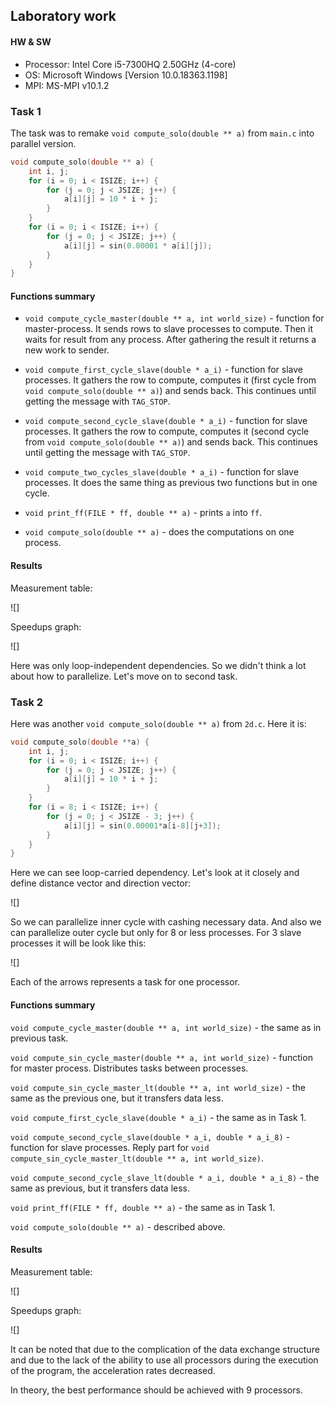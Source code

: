 ## Laboratory work

#### HW & SW

* Processor: Intel Core i5-7300HQ 2.50GHz (4-core)
* OS: Microsoft Windows [Version 10.0.18363.1198]
* MPI: MS-MPI v10.1.2

### Task 1

The task was to remake ```void compute_solo(double ** a)``` from ```main.c``` 
into parallel version.
```c
void compute_solo(double ** a) {
    int i, j;
    for (i = 0; i < ISIZE; i++) {
        for (j = 0; j < JSIZE; j++) {
            a[i][j] = 10 * i + j;
        }
    }
    for (i = 0; i < ISIZE; i++) {
        for (j = 0; j < JSIZE; j++) {
            a[i][j] = sin(0.00001 * a[i][j]);
        }
    }
}
```
#### Functions summary

* ```void compute_cycle_master(double ** a, int world_size)``` - function for master-process.
It sends rows to slave processes to compute. Then it waits for result from any process.
After gathering the result it returns a new work to sender.

* ```void compute_first_cycle_slave(double * a_i)``` - function for slave processes. 
It gathers the row to compute, computes it (first cycle from ```void compute_solo(double ** a)```) and sends back. This continues until 
getting the message with ```TAG_STOP```.

* ```void compute_second_cycle_slave(double * a_i)``` - function for slave processes. 
It gathers the row to compute, computes it (second cycle from ```void compute_solo(double ** a)```) and sends back. This continues until 
getting the message with ```TAG_STOP```.

* ```void compute_two_cycles_slave(double * a_i)``` - function for slave processes. 
It does the same thing as previous two functions but in one cycle.

* ```void print_ff(FILE * ff, double ** a)``` - prints ```a``` into ```ff```.

* ```void compute_solo(double ** a)``` - does the computations on one process.

#### Results

Measurement table:

![]

Speedups graph:

![]

Here was only loop-independent dependencies. 
So we didn't think a lot about how to parallelize.
Let's move on to second task.

### Task 2

Here was another ```void compute_solo(double ** a)``` from ```2d.c```.
Here it is:

```c
void compute_solo(double **a) {
    int i, j;
    for (i = 0; i < ISIZE; i++) {
        for (j = 0; j < JSIZE; j++) {
            a[i][j] = 10 * i + j;
        }
    }
    for (i = 8; i < ISIZE; i++) {
        for (j = 0; j < JSIZE - 3; j++) {
            a[i][j] = sin(0.00001*a[i-8][j+3]);
        }
    }
}
```

Here we can see loop-carried dependency. Let's look at it closely and 
define distance vector and direction vector:

![]

So we can parallelize inner cycle with cashing necessary data. And also we can
parallelize outer cycle but only for 8 or less processes. For 3 slave processes 
it will be look like this:

![]

Each of the arrows represents a task for one processor.

#### Functions summary

```void compute_cycle_master(double ** a, int world_size)``` - the same as in previous task.

```void compute_sin_cycle_master(double ** a, int world_size)``` - function for master process.
Distributes tasks between processes.

```void compute_sin_cycle_master_lt(double ** a, int world_size)``` - the same as 
the previous one, but it transfers data less.

```void compute_first_cycle_slave(double * a_i)``` - the same as in Task 1.

```void compute_second_cycle_slave(double * a_i, double * a_i_8)``` - function for slave processes.
Reply part for ```void compute_sin_cycle_master_lt(double ** a, int world_size)```.

```void compute_second_cycle_slave_lt(double * a_i, double * a_i_8)``` - the same as previous,
but it transfers data less.

```void print_ff(FILE * ff, double ** a)``` - the same as in Task 1.

```void compute_solo(double ** a)``` - described above.

#### Results

Measurement table:

![]

Speedups graph:

![]

It can be noted that due to the complication of the data exchange structure 
and due to the lack of the ability to use all processors during the execution 
of the program, the acceleration rates decreased.

In theory, the best performance should be achieved with 9 processors.
